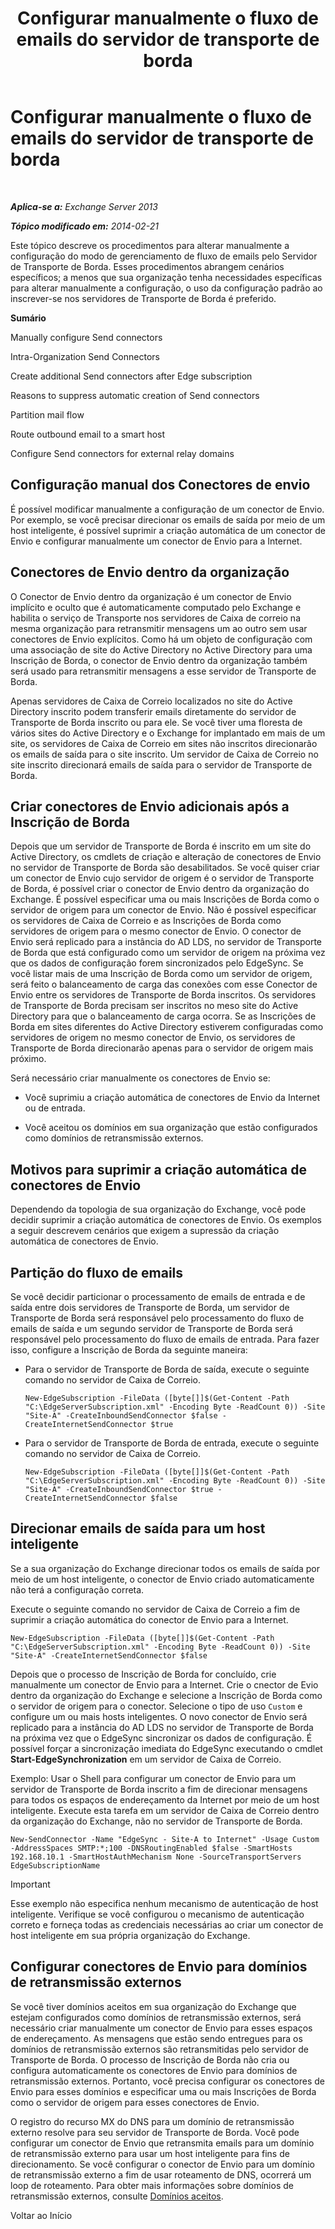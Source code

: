 ﻿---
title: 'Configurar manualmente o fluxo de emails do servidor de transporte de borda'
TOCTitle: Configurar manualmente o fluxo de emails do servidor de transporte de borda
ms:assetid: cb4cc165-6c09-44ab-a95f-167ae8ed2485
ms:mtpsurl: https://technet.microsoft.com/pt-br/library/Dn606261(v=EXCHG.150)
ms:contentKeyID: 61183358
ms.date: 05/22/2018
mtps_version: v=EXCHG.150
ms.translationtype: MT
---

# Configurar manualmente o fluxo de emails do servidor de transporte de borda

 

_**Aplica-se a:** Exchange Server 2013_

_**Tópico modificado em:** 2014-02-21_

Este tópico descreve os procedimentos para alterar manualmente a configuração do modo de gerenciamento de fluxo de emails pelo Servidor de Transporte de Borda. Esses procedimentos abrangem cenários específicos; a menos que sua organização tenha necessidades específicas para alterar manualmente a configuração, o uso da configuração padrão ao inscrever-se nos servidores de Transporte de Borda é preferido.

**Sumário**

Manually configure Send connectors

Intra-Organization Send Connectors

Create additional Send connectors after Edge subscription

Reasons to suppress automatic creation of Send connectors

Partition mail flow

Route outbound email to a smart host

Configure Send connectors for external relay domains

## Configuração manual dos Conectores de envio

É possível modificar manualmente a configuração de um conector de Envio. Por exemplo, se você precisar direcionar os emails de saída por meio de um host inteligente, é possível suprimir a criação automática de um conector de Envio e configurar manualmente um conector de Envio para a Internet.

## Conectores de Envio dentro da organização

O Conector de Envio dentro da organização é um conector de Envio implícito e oculto que é automaticamente computado pelo Exchange e habilita o serviço de Transporte nos servidores de Caixa de correio na mesma organização para retransmitir mensagens um ao outro sem usar conectores de Envio explícitos. Como há um objeto de configuração com uma associação de site do Active Directory no Active Directory para uma Inscrição de Borda, o conector de Envio dentro da organização também será usado para retransmitir mensagens a esse servidor de Transporte de Borda.

Apenas servidores de Caixa de Correio localizados no site do Active Directory inscrito podem transferir emails diretamente do servidor de Transporte de Borda inscrito ou para ele. Se você tiver uma floresta de vários sites do Active Directory e o Exchange for implantado em mais de um site, os servidores de Caixa de Correio em sites não inscritos direcionarão os emails de saída para o site inscrito. Um servidor de Caixa de Correio no site inscrito direcionará emails de saída para o servidor de Transporte de Borda.

## Criar conectores de Envio adicionais após a Inscrição de Borda

Depois que um servidor de Transporte de Borda é inscrito em um site do Active Directory, os cmdlets de criação e alteração de conectores de Envio no servidor de Transporte de Borda são desabilitados. Se você quiser criar um conector de Envio cujo servidor de origem é o servidor de Transporte de Borda, é possível criar o conector de Envio dentro da organização do Exchange. É possível especificar uma ou mais Inscrições de Borda como o servidor de origem para um conector de Envio. Não é possível especificar os servidores de Caixa de Correio e as Inscrições de Borda como servidores de origem para o mesmo conector de Envio. O conector de Envio será replicado para a instância do AD LDS, no servidor de Transporte de Borda que está configurado como um servidor de origem na próxima vez que os dados de configuração forem sincronizados pelo EdgeSync. Se você listar mais de uma Inscrição de Borda como um servidor de origem, será feito o balanceamento de carga das conexões com esse Conector de Envio entre os servidores de Transporte de Borda inscritos. Os servidores de Transporte de Borda precisam ser inscritos no meso site do Active Directory para que o balanceamento de carga ocorra. Se as Inscrições de Borda em sites diferentes do Active Directory estiverem configuradas como servidores de origem no mesmo conector de Envio, os servidores de Transporte de Borda direcionarão apenas para o servidor de origem mais próximo.

Será necessário criar manualmente os conectores de Envio se:

  - Você suprimiu a criação automática de conectores de Envio da Internet ou de entrada.

  - Você aceitou os domínios em sua organização que estão configurados como domínios de retransmissão externos.

## Motivos para suprimir a criação automática de conectores de Envio

Dependendo da topologia de sua organização do Exchange, você pode decidir suprimir a criação automática de conectores de Envio. Os exemplos a seguir descrevem cenários que exigem a supressão da criação automática de conectores de Envio.

## Partição do fluxo de emails

Se você decidir particionar o processamento de emails de entrada e de saída entre dois servidores de Transporte de Borda, um servidor de Transporte de Borda será responsável pelo processamento do fluxo de emails de saída e um segundo servidor de Transporte de Borda será responsável pelo processamento do fluxo de emails de entrada. Para fazer isso, configure a Inscrição de Borda da seguinte maneira:

  - Para o servidor de Transporte de Borda de saída, execute o seguinte comando no servidor de Caixa de Correio.
    
        New-EdgeSubscription -FileData ([byte[]]$(Get-Content -Path "C:\EdgeServerSubscription.xml" -Encoding Byte -ReadCount 0)) -Site "Site-A" -CreateInboundSendConnector $false -CreateInternetSendConnector $true

  - Para o servidor de Transporte de Borda de entrada, execute o seguinte comando no servidor de Caixa de Correio.
    
        New-EdgeSubscription -FileData ([byte[]]$(Get-Content -Path "C:\EdgeServerSubscription.xml" -Encoding Byte -ReadCount 0)) -Site "Site-A" -CreateInboundSendConnector $true -CreateInternetSendConnector $false

## Direcionar emails de saída para um host inteligente

Se a sua organização do Exchange direcionar todos os emails de saída por meio de um host inteligente, o conector de Envio criado automaticamente não terá a configuração correta.

Execute o seguinte comando no servidor de Caixa de Correio a fim de suprimir a criação automática do conector de Envio para a Internet.

    New-EdgeSubscription -FileData ([byte[]]$(Get-Content -Path "C:\EdgeServerSubscription.xml" -Encoding Byte -ReadCount 0)) -Site "Site-A" -CreateInternetSendConnector $false

Depois que o processo de Inscrição de Borda for concluído, crie manualmente um conector de Envio para a Internet. Crie o cnector de Evio dentro da organização do Exchange e selecione a Inscrição de Borda como o servidor de origem para o conector. Selecione o tipo de uso `Custom` e configure um ou mais hosts inteligentes. O novo conector de Envio será replicado para a instância do AD LDS no servidor de Transporte de Borda na próxima vez que o EdgeSync sincronizar os dados de configuração. É possível forçar a sincronização imediata do EdgeSync executando o cmdlet **Start-EdgeSynchronization** em um servidor de Caixa de Correio.

Exemplo: Usar o Shell para configurar um conector de Envio para um servidor de Transporte de Borda inscrito a fim de direcionar mensagens para todos os espaços de endereçamento da Internet por meio de um host inteligente. Execute esta tarefa em um servidor de Caixa de Correio dentro da organização do Exchange, não no servidor de Transporte de Borda.

    New-SendConnector -Name "EdgeSync - Site-A to Internet" -Usage Custom -AddressSpaces SMTP:*;100 -DNSRoutingEnabled $false -SmartHosts 192.168.10.1 -SmartHostAuthMechanism None -SourceTransportServers EdgeSubscriptionName


> [!IMPORTANT]
> Esse exemplo não especifica nenhum mecanismo de autenticação de host inteligente. Verifique se você configurou o mecanismo de autenticação correto e forneça todas as credenciais necessárias ao criar um conector de host inteligente em sua própria organização do Exchange.



## Configurar conectores de Envio para domínios de retransmissão externos

Se você tiver domínios aceitos em sua organização do Exchange que estejam configurados como domínios de retransmissão externos, será necessário criar manualmente um conector de Envio para esses espaços de endereçamento. As mensagens que estão sendo entregues para os domínios de retransmissão externos são retransmitidas pelo servidor de Transporte de Borda. O processo de Inscrição de Borda não cria ou configura automaticamente os conectores de Envio para domínios de retransmissão externos. Portanto, você precisa configurar os conectores de Envio para esses domínios e especificar uma ou mais Inscrições de Borda como o servidor de origem para esses conectores de Envio.

O registro do recurso MX do DNS para um domínio de retransmissão externo resolve para seu servidor de Transporte de Borda. Você pode configurar um conector de Envio que retransmita emails para um domínio de retransmissão externo para usar um host inteligente para fins de direcionamento. Se você configurar o conector de Envio para um domínio de retransmissão externo a fim de usar roteamento de DNS, ocorrerá um loop de roteamento. Para obter mais informações sobre domínios de retransmissão externos, consulte [Domínios aceitos](accepted-domains-exchange-2013-help.md).

Voltar ao Início

